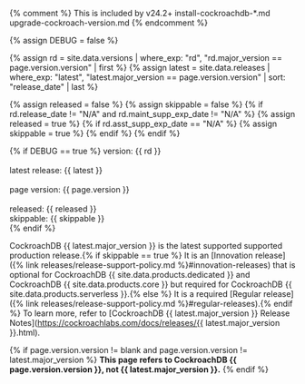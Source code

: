 {% comment %}
  This is included by v24.2+ install-cockroachdb-*.md upgrade-cockroach-version.md
{% endcomment %}

{% assign DEBUG = false %}

{% assign rd = site.data.versions | where_exp: "rd", "rd.major_version == page.version.version" | first %}
{% assign latest = site.data.releases | where_exp: "latest", "latest.major_version == page.version.version" | sort: "release_date" | last %}

{% assign released = false %}
{% assign skippable = false %}
{% if rd.release_date != "N/A" and rd.maint_supp_exp_date != "N/A" %}
    {% assign released = true %}
    {% if rd.asst_supp_exp_date == "N/A" %}
        {% assign skippable = true %}
    {% endif %}
{% endif %}

{% if DEBUG == true %}
version: {{ rd }}<br /><br />
latest release: {{ latest }}<br /><br />
page version: {{ page.version }}<br /><br />
released: {{ released }}<br />
skippable: {{ skippable }}<br />
{% endif %}

CockroachDB {{ latest.major_version }} is the latest supported supported production release.{% if skippable == true %} It is an [Innovation release]({% link releases/release-support-policy.md %}#innovation-releases) that is optional for CockroachDB {{ site.data.products.dedicated }} and CockroachDB {{ site.data.products.core }} but required for CockroachDB {{ site.data.products.serverless }}.{% else %} It is a required [Regular release]({% link releases/release-support-policy.md %}#regular-releases).{% endif %} To learn more, refer to [CockroachDB {{ latest.major_version }} Release Notes](https://cockroachlabs.com/docs/releases/{{ latest.major_version }}.html).

{% if page.version.version != blank and page.version.version != latest.major_version %}
**This page refers to CockroachDB {{ page.version.version }}, not {{ latest.major_version }}.**
{% endif %}

